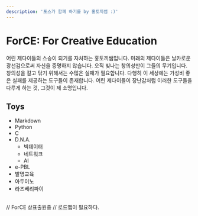 ```yaml
---
description: '포스가 함께 하기를 by 홍토끼쌤 :)'
---
```


# ForCE: For Creative Education

어린 제다이들의 스승이 되기를 자처하는 홍토끼쌤입니다. 
미래의 제다이들은 날카로운 광선검으로써 자신을 증명하지 않습니다.
오직 빛나는 창의성만이 그들의 무기입니다.
창의성을 갈고 닦기 위해서는 수많은 실패가 필요합니다.
다행히 이 세상에는 가성비 좋은 실패를 제공하는 도구들이 존재합니다.
어린 제다이들이 장난감처럼 이러한 도구들을 다루게 하는 것, 그것이 제 소명입니다.

## Toys
* Markdown
* Python
* C
* D.N.A.
  * 빅데이터
  * 네트워크
  * AI
* e-PBL
* 발명교육
* 아두이노
* 라즈베리파이

## 
// ForCE 상표출원중
// 로드맵이 필요하다.

